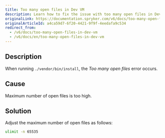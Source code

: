 ```yaml
---
title: Too many open files in Dev VM
description: Learn how to fix the issue with too many open files in Dev VM
originalLink: https://documentation.spryker.com/v6/docs/too-many-open-files-in-dev-vm
originalArticleId: a4ca59d7-6f20-4421-9f9f-4eedafa9c534
redirect_from:
  - /v6/docs/too-many-open-files-in-dev-vm
  - /v6/docs/en/too-many-open-files-in-dev-vm
---
```


## Description
When running `./vendor/bin/install`, the *Too many open files* error occurs.

## Cause
Maximum number of open files is too high.

## Solution
Adjust the maximum number of open files as follows:
```bash
ulimit -n 65535
```
